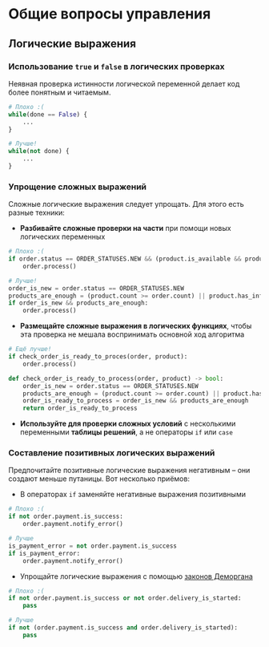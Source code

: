 # Общие вопросы управления

## Логические выражения

### Использование `true` и `false` в логических проверках

Неявная проверка истинности логической переменной делает код более понятным и читаемым.

```python
# Плохо :(
while(done == False) {
    ...
}

# Лучше!
while(not done) {
    ...
}
```

### Упрощение сложных выражений

Сложные логические выражения следует упрощать. Для этого есть разные техники:

- **Разбивайте сложные проверки на части** при помощи новых логических переменных

```python
# Плохо :(
if order.status == ORDER_STATUSES.NEW && (product.is_available && product.count >= order.count || product.has_infinite_count):
    order.process()

# Лучше!
order_is_new = order.status == ORDER_STATUSES.NEW
products_are_enough = (product.count >= order.count) || product.has_infinite_count
if order_is_new && products_are_enough:
    order.process()
```

- **Размещайте сложные выражения в логических функциях**, чтобы эта проверка не мешала воспринимать основной ход алгоритма

```python
# Ещё лучше!
if check_order_is_ready_to_proces(order, product):
    order.process()

def check_order_is_ready_to_process(order, product) -> bool:
    order_is_new = order.status == ORDER_STATUSES.NEW
    products_are_enough = (product.count >= order.count) || product.has_infinite_count
    order_is_ready_to_process = order_is_new && products_are_enough
    return order_is_ready_to_process
```

- **Используйте для проверки сложных условий** с несколькими переменными **таблицы решений**, а не операторы `if` или `case`
### Составление позитивных логических выражений

Предпочитайте позитивные логические выражения негативным – они создают меньше путаницы. Вот несколько приёмов:

- В операторах `if` заменяйте негативные выражения позитивными

```python
# Плохо :(
if not order.payment.is_success:
    order.payment.notify_error()

# Лучше
is_payment_error = not order.payment.is_success
if is_payment_error:
    order.payment.notify_error()
```

- Упрощайте логические выражения с помощью [законов Деморгана](https://ru.wikipedia.org/wiki/%D0%97%D0%B0%D0%BA%D0%BE%D0%BD%D1%8B_%D0%B4%D0%B5_%D0%9C%D0%BE%D1%80%D0%B3%D0%B0%D0%BD%D0%B0)

```python
# Плохо :(
if not order.payment.is_success or not order.delivery_is_started:
    pass

# Лучше
if not (order.payment.is_success and order.delivery_is_started):
    pass
```
